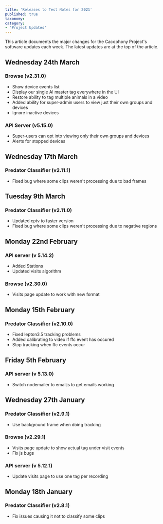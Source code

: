 ```yaml
---
title: 'Releases to Test Notes for 2021'
published: true
taxonomy:
category:
- 'Project Updates'
---
```


This article documents the major changes for the Cacophony Project's
software updates each week. The latest updates are at the top of the
article.
## Wednesday 24th March
### Browse (v2.31.0)
- Show device events list
- Display our single AI master tag everywhere in the UI
- Restore ability to tag multiple animals in a video
- Added ability for super-admin users to view just their own groups and devices
- Ignore inactive devices

### API Server (v5.15.0)
- Super-users can opt into viewing only their own groups and devices
- Alerts for stopped devices

## Wednesday 17th March
### Predator Classifier (v2.11.1)
- Fixed bug where some clips weren't processing due to bad frames

## Tuesday 9th March
### Predator Classifier (v2.11.0)
- Updated cptv to faster version
- Fixed bug where some clips weren't processing due to negative regions


## Monday 22nd February
### API server (v 5.14.2)
- Added Stations
- Updated visits algorithm

### Browse (v2.30.0)
- Visits page update to work with new format

## Monday 15th February

### Predator Classifier (v2.10.0)
- Fixed lepton3.5 tracking problems
- Added calibrating to video if ffc event has occured
- Stop tracking when ffc events occur

## Friday 5th February

### API server (v 5.13.0)
- Switch nodemailer to emailjs to get emails working

## Wednesday 27th January
### Predator Classifier (v2.9.1)
- Use background frame when doing tracking


### Browse (v2.29.1)
- Visits page update to show actual tag under visit events
- Fix js bugs

### API server (v 5.12.1)
- Update visits page to use one tag per recording

## Monday 18th January
### Predator Classifier (v2.8.1)
- Fix issues causing it not to classify some clips
